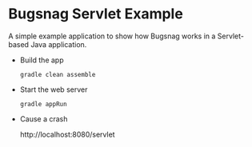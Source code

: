 # Bugsnag Servlet Example

A simple example application to show how Bugsnag works in a Servlet-based Java application.

- Build the app

    ```shell
    gradle clean assemble
    ```

- Start the web server

    ```shell
    gradle appRun
    ```
- Cause a crash

    http://localhost:8080/servlet
